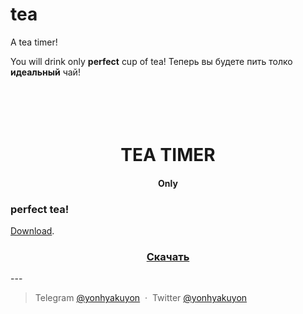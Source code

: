 # tea
A tea timer!

You will drink only **perfect** cup of tea!
Теперь вы будете пить толко **идеальный** чай!


<h1 align="center">
  <br>
  <br>
  TEA TIMER
  <br>
</h1>

<h4 align="center">Only <h3>perfect tea!</h3> <a href="https://github.com/yonhyakuyon/tea/releases/tag/Yo!" target="_blank">Download</a>.</h4>

<h3 align="center"> <a href="https://github.com/yonhyakuyon/tea/releases/tag/Yo!" target="_blank">Скачать</a></h3>
---

> Telegram [@yonhyakuyon](https://t.me/yonhyakuyon) &nbsp;&middot;&nbsp;
> Twitter [@yonhyakuyon](https://twitter.com/yonhyakuyon)

